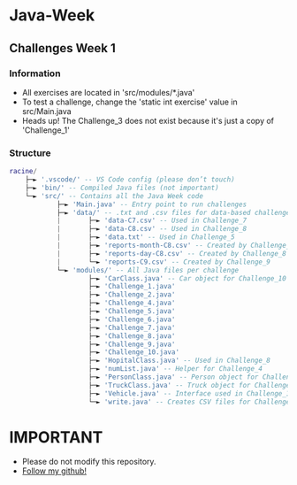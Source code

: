 # Java-Week

## Challenges Week 1

### Information
- All exercises are located in 'src/modules/*.java'
- To test a challenge, change the 'static int exercise' value in src/Main.java
- Heads up! The Challenge_3 does not exist because it's just a copy of 'Challenge_1'

### Structure
```lua
racine/
    ├─► '.vscode/' -- VS Code config (please don’t touch)
    ├─► 'bin/' -- Compiled Java files (not important)
    └─► 'src/' -- Contains all the Java Week code
            ├─► 'Main.java' -- Entry point to run challenges
            ├─► 'data/' -- .txt and .csv files for data-based challenges
            |       ├─► 'data-C7.csv' -- Used in Challenge_7
            |       ├─► 'data-C8.csv' -- Used in Challenge_8
            |       ├─► 'data.txt' -- Used in Challenge_5
            |       ├─► 'reports-month-C8.csv' -- Created by Challenge_8
            |       ├─► 'reports-day-C8.csv' -- Created by Challenge_8
            |       └─► 'reports-C9.csv' -- Created by Challenge_9
            └─► 'modules/' -- All Java files per challenge
                    ├─► 'CarClass.java' -- Car object for Challenge_10
                    ├─► 'Challenge_1.java'
                    ├─► 'Challenge_2.java'
                    ├─► 'Challenge_4.java'
                    ├─► 'Challenge_5.java'
                    ├─► 'Challenge_6.java'
                    ├─► 'Challenge_7.java'
                    ├─► 'Challenge_8.java'
                    ├─► 'Challenge_9.java'
                    ├─► 'Challenge_10.java'
                    ├─► 'HopitalClass.java' -- Used in Challenge_8
                    ├─► 'numList.java' -- Helper for Challenge_4
                    ├─► 'PersonClass.java' -- Person object for Challenge_7
                    ├─► 'TruckClass.java' -- Truck object for Challenge_10
                    ├─► 'Vehicle.java' -- Interface used in Challenge_10
                    └─► 'write.java' -- Creates CSV files for Challenges 8 & 9
```

# IMPORTANT
- Please do not modify this repository.
- [Follow my github!](https://github.com/ndc-studio)